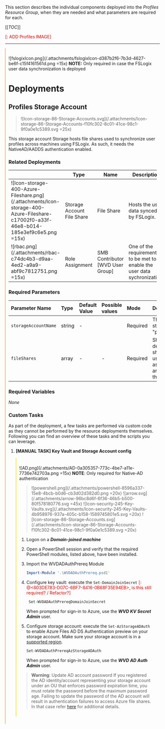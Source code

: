 This section describes the individual components deployed into the _Profiles Resource Group_, when they are needed and what parameters are required for each.

[[_TOC_]]

<span style="color:red">[<TODO>: ADD Profiles IMAGE]</span>

---

<div style="padding: 10px; border-left: 1px solid #ED7D31;" >

![fslogixIcon.png](/.attachments/fslogixIcon-d387b2f6-7b3d-4627-be6f-c15f4161561d.png =15x) **NOTE:** Only required in case the FSLogix user data synchronization is deployed

# Deployments

## Profiles Storage Account
> ![Icon-storage-86-Storage-Accounts.svg](/.attachments/Icon-storage-86-Storage-Accounts-f10fc302-8c01-41ce-98c1-9f0a0e1c5389.svg =25x)

This storage account Storage hosts file shares used to synchronize user profiles across machines using FSLogix. As such, it needs the NativeAD/AADDS authentication enabled.

### Related Deployments
|  | **Type** | **Name**  | **Description** |
|--|----------|-----------|-----------------|
| ![Icon-storage-400-Azure-Fileshare.png](/.attachments/Icon-storage-400-Azure-Fileshare-c17002f0-a33f-46e8-b014-185e3ef9c6e5.png =15x) | Storage Account File Share | File Share |  Hosts the user data synced by FSLogix. |
| ![rbac.png](/.attachments/rbac-c74dc4b3-d9aa-4ed2-a9a9-abf9c7812751.png =15x) | Role Assignment | SMB Contributor [WVD User Group] | One of the requirements to be met to enable the user data sychronization. |

### Required Parameters
| Parameter Name | Type | Default Value | Possible values | Mode | Description |
| :-             | :-   | :-            | :-              | :-   | :-          |
| `storageAccountName` | string | - | <Globally unique value> | Required | The name of the profile storage account (e.g. "profilestorageaccount"). | 
| `fileShares` | array | - | - | Required | Should contain the definition for the file shares to create to be used by FSLogix as well as the RBAC rules that are required alongside them. |

### Required Variables
_None_

### Custom Tasks
As part of the deployment, a few tasks are performed via custom code as they cannot be performed by the resource deployments themselves. Following you can find an overview of these tasks and the scripts you can leverage.

1. **[MANUAL TASK] Key Vault and Storage Account config**

   <div style="padding: 10px; border-left: 1px solid #FFC000;" >

   ![AD.png](/.attachments/AD-0a305357-773c-4be7-a11e-7736e742703a.png =15x) **NOTE**: Only required for Native-AD authentication

   > ![powershell.png](/.attachments/powershell-8596a337-15e8-4bcb-b0d6-cb3d02d382d0.png =20x) ![arrow.svg](/.attachments/arrow-96bc8d6f-6f36-46b5-b500-80f578180776.svg =45x) ![Icon-security-245-Key-Vaults.svg](/.attachments/Icon-security-245-Key-Vaults-4b958976-937a-405c-b158-1589745801e5.svg =20x) ![Icon-storage-86-Storage-Accounts.svg](/.attachments/Icon-storage-86-Storage-Accounts-f10fc302-8c01-41ce-98c1-9f0a0e1c5389.svg =20x)
   
   1.  Logon on a _**Domain-joined machine**_ 

   2. Open a PowerShell session and verify that the required PowerShell modules, listed above, have been installed.

   3. Import the WVDADAuthPrereq Module

      ```PowerShell
      Import-Module '.\WVDADAuthPrereq.psd1'
      ```

    4. Configure key vault: execute the `Set-DomainJoinSecret` <span style="color:red">[<TODO>: @<603DE783-D07C-6BF7-8416-0B68F35E94EB>, is this still required? / Refactor?]</span> 
       ```PowerShell   
        Set-WVDADAuthPrereqDomainJoinSecret
        ```
        When prompted for sign-in to Azure, use the **_WVD KV Secret Admin_** user.

     5. Configure storage account: execute the `Set-AzStorageADAuth` to enable Azure Files AD DS Authentication preview on your storage account. Make sure your storage account is in a [supported region](https://docs.microsoft.com/it-it/azure/storage/files/storage-files-identity-auth-active-directory-enable#regional-availability).

        ```PowerShell
        Set-WVDADAuthPrereqAzStorageADAuth 
        ```

        When prompted for sign-in to Azure, use the **_WVD AD Auth Admin_** user.

      >**Warning**: Update AD account password
If you registered the AD identity/account representing your storage account under an OU that enforces password expiration time, you must rotate the password before the maximum password age. Failing to update the password of the AD account will result in authentication failures to access Azure file shares. In that case refer [here](https://docs.microsoft.com/en-us/azure/storage/files/storage-files-identity-auth-active-directory-enable#update-ad-account-password) for additional details.
</div>
</div>